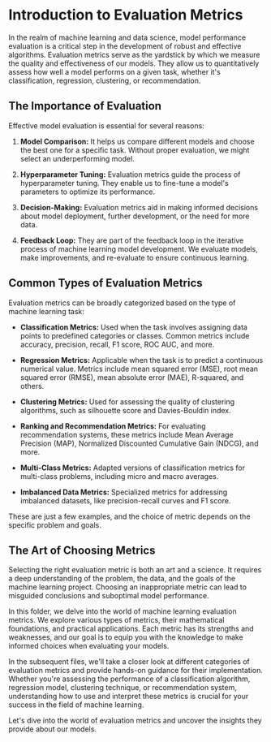 # Introduction to Evaluation Metrics

In the realm of machine learning and data science, model performance evaluation is a critical step in the development of robust and effective algorithms. Evaluation metrics serve as the yardstick by which we measure the quality and effectiveness of our models. They allow us to quantitatively assess how well a model performs on a given task, whether it's classification, regression, clustering, or recommendation.

## The Importance of Evaluation

Effective model evaluation is essential for several reasons:

1. **Model Comparison:** It helps us compare different models and choose the best one for a specific task. Without proper evaluation, we might select an underperforming model.

2. **Hyperparameter Tuning:** Evaluation metrics guide the process of hyperparameter tuning. They enable us to fine-tune a model's parameters to optimize its performance.

3. **Decision-Making:** Evaluation metrics aid in making informed decisions about model deployment, further development, or the need for more data.

4. **Feedback Loop:** They are part of the feedback loop in the iterative process of machine learning model development. We evaluate models, make improvements, and re-evaluate to ensure continuous learning.

## Common Types of Evaluation Metrics

Evaluation metrics can be broadly categorized based on the type of machine learning task:

- **Classification Metrics:** Used when the task involves assigning data points to predefined categories or classes. Common metrics include accuracy, precision, recall, F1 score, ROC AUC, and more.

- **Regression Metrics:** Applicable when the task is to predict a continuous numerical value. Metrics include mean squared error (MSE), root mean squared error (RMSE), mean absolute error (MAE), R-squared, and others.

- **Clustering Metrics:** Used for assessing the quality of clustering algorithms, such as silhouette score and Davies-Bouldin index.

- **Ranking and Recommendation Metrics:** For evaluating recommendation systems, these metrics include Mean Average Precision (MAP), Normalized Discounted Cumulative Gain (NDCG), and more.

- **Multi-Class Metrics:** Adapted versions of classification metrics for multi-class problems, including micro and macro averages.

- **Imbalanced Data Metrics:** Specialized metrics for addressing imbalanced datasets, like precision-recall curves and F1 score.

These are just a few examples, and the choice of metric depends on the specific problem and goals.

## The Art of Choosing Metrics

Selecting the right evaluation metric is both an art and a science. It requires a deep understanding of the problem, the data, and the goals of the machine learning project. Choosing an inappropriate metric can lead to misguided conclusions and suboptimal model performance.

In this folder, we delve into the world of machine learning evaluation metrics. We explore various types of metrics, their mathematical foundations, and practical applications. Each metric has its strengths and weaknesses, and our goal is to equip you with the knowledge to make informed choices when evaluating your models.

In the subsequent files, we'll take a closer look at different categories of evaluation metrics and provide hands-on guidance for their implementation. Whether you're assessing the performance of a classification algorithm, regression model, clustering technique, or recommendation system, understanding how to use and interpret these metrics is crucial for your success in the field of machine learning.

Let's dive into the world of evaluation metrics and uncover the insights they provide about our models.
